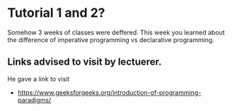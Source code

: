 # Tutorial 1 and 2?
Somehow 3 weeks of classes were deffered. This week you learned about the difference of imperative programming vs declarative programming.

## Links advised to visit by lectuerer.
He gave a link to visit
+ https://www.geeksforgeeks.org/introduction-of-programming-paradigms/